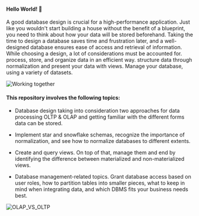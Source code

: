 #### Hello World! 🤖


A good database design is crucial for a high-performance application. Just like you wouldn't start building a house without the benefit of a blueprint, you need to think about how your data will be stored beforehand. Taking the time to design a database saves time and frustration later, and a well-designed database ensures ease of access and retrieval of information. While choosing a design, a lot of considerations must be accounted for. process, store, and organize data in an efficient way. structure data through normalization and present your data with views. Manage your database, using a variety of datasets.

![Working together](https://drive.google.com/uc?export=view&id=1zGtKE5C-CQNBWPMpDOMKNX88g8x-2Ur7)

#### This repository involves the following topics:

* Database design taking into consideration two approaches for data processing OLTP & OLAP and getting familiar with the different forms data can be stored.

* Implement star and snowflake schemas, recognize the importance of normalization, and see how to normalize databases to different extents.

* Create and query views. On top of that, manage them and end by identifying the difference between materialized and non-materialized views.

* Database management-related topics. Grant database access based on user roles, how to partition tables into smaller pieces, what to keep in mind when integrating data, and which DBMS fits your business needs best.



![OLAP_VS_OLTP](https://drive.google.com/uc?export=view&id=1Eu8B3WfbNIlPHzNhTj7SPQRusjBhBZWc) 
